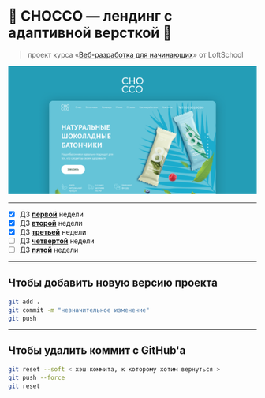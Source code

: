 # :chocolate_bar: CHOCCO — лендинг с адаптивной версткой :chocolate_bar:

> проект курса «[Веб-разработка для начинающих](https://loftschool.com/course/web-beginner/)» от LoftSchool

![](https://github.com/DiMustard/2020-11-23-web-chocco/blob/master/images/cover.png)

---

- [X] ДЗ [__первой__](https://tasks.loftschool.com/middle/one.html) недели
- [X] ДЗ [__второй__](https://tasks.loftschool.com/middle/two.html) недели
- [X] ДЗ [__третьей__](https://tasks.loftschool.com/middle/three.html) недели
- [ ] ДЗ [__четвертой__](https://tasks.loftschool.com/middle/four.html) недели
- [ ] ДЗ [__пятой__](https://tasks.loftschool.com/middle/five.html) недели

---

## Чтобы добавить новую версию проекта
```bash
git add .
git commit -m "незначительное изменение"
git push
```

---

## Чтобы удалить коммит с GitHub'а
```bash
git reset --soft < хэш коммита, к которому хотим вернуться >
git push --force
git reset
```